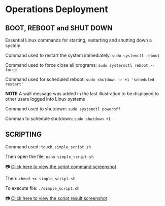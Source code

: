 # Operations Deployment 

## BOOT, REBOOT and SHUT DOWN

Essential Linux commands for starting, restarting and shutting down a system

Command used to restart the system immediately: `sudo systemctl reboot` 

Command used to force close all programs: `sudo systermctl reboot --force`

Command used for scheduled reboot: `sudo shutdown -r +1 'scheduled restart'`

**NOTE** A wall message was added in the last illustration to be displayed to other users logged into Linux systems

Command used to shutdown: `sudo systemctl poweroff` 

Comman to schedule shutdown: `sudo shutdown +1` 

## SCRIPTING 

Command used: `touch simple_script.sh`

Then open the file: `nano simple_script.sh`

📷 [Click here to view the script command screenshot](./mydocumentation/operation-images/script-command.png)

Then: `chmod +x simple_script.sh`

To execute file: `./simple_script.sh`

📷 [Click here to view the script result screenshot](./mydocumentation/operation-images/script-result.png)

